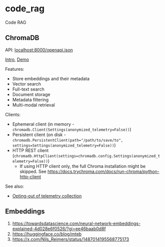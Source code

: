 # code_rag

Code RAG

## ChromaDB

API: [localhost:8000/openapi.json](http://localhost:8000/openapi.json)

[Intro](https://docs.trychroma.com/docs/overview/introduction), [Demo](https://colab.research.google.com/drive/1QEzFyqnoFxq7LUGyP1vzR4iLt9PpCDXv?usp=sharing)

Features:
* Store embeddings and their metadata
* Vector search
* Full-text search
* Document storage
* Metadata filtering
* Multi-modal retrieval

Clients:
* Ephemeral client (in memory - `chromadb.Client(Settings(anonymized_telemetry=False))`)
* Persistent client (on disk - `chromadb.PersistentClient(path="/path/to/save/to", settings=Settings(anonymized_telemetry=False))`)
* HTTP REST client (`chromadb.HttpClient(settings=chromadb.config.Settings(anonymized_telemetry=False))`)
   * If using HTTP client only, the full Chroma installation might be skipped. See https://docs.trychroma.com/docs/run-chroma/python-http-client


See also:
* [Opting-out of telemetry collection](https://docs.trychroma.com/docs/overview/telemetry)

## Embeddings

1. https://towardsdatascience.com/neural-network-embeddings-explained-4d028e6f0526/?gi=ee46baab0d8f
2. https://huggingface.co/blog/mteb
3. https://x.com/Nils_Reimers/status/1487014195568775173

